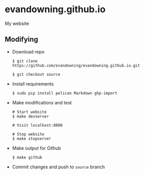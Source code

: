 # evandowning.github.io
My website

## Modifying
  - Download repo

    `$ git clone https://github.com/evandowning/evandowning.github.io.git`

    `$ git checkout source`

  - Install requirements

    `$ sudo pip install pelican Markdown ghp-import`

  - Make modifications and test
    ```
    # Start website
    $ make devserver

    # Visit localhost:8000

    # Stop website
    $ make stopserver
    ```

  - Make output for Github

    `$ make github`

  - Commit changes and push to `source` branch
